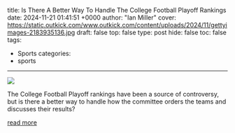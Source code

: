 title: Is There A Better Way To Handle The College Football Playoff Rankings
date: 2024-11-21 01:41:51 +0000
author: "Ian Miller"
cover: https://static.outkick.com/www.outkick.com/content/uploads/2024/11/gettyimages-2183935136.jpg
draft: false
top: false
type: post
hide: false
toc: false
tags:
  - Sports
categories:
  - sports
---

![](https://static.outkick.com/www.outkick.com/content/uploads/2024/11/gettyimages-2183935136.jpg)

The College Football Playoff rankings have been a source of controversy, but is there a better way to handle how the committee orders the teams and discusses their results?

[read more](https://www.outkick.com/sports/better-way-handle-college-football-playoff-rankings)
